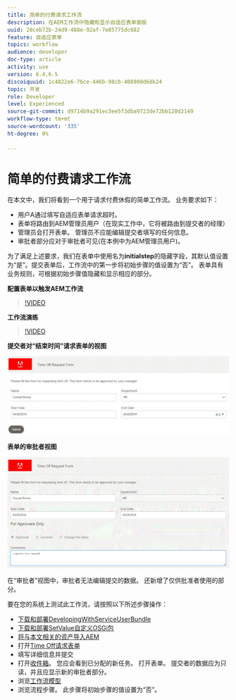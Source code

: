 ```yaml
---
title: 简单的付费请求工作流
description: 在AEM工作流中隐藏和显示自适应表单面板
uuid: 28ceb72b-24d9-488e-92af-7e85775dc682
feature: 自适应表单
topics: workflow
audience: developer
doc-type: article
activity: use
version: 6.4,6.5
discoiquuid: 1c4822e6-76ce-446b-98cb-408900d68b24
topic: 开发
role: Developer
level: Experienced
source-git-commit: d9714b9a291ec3ee5f3dba9723de72bb120d2149
workflow-type: tm+mt
source-wordcount: '335'
ht-degree: 0%

---
```



# 简单的付费请求工作流

在本文中，我们将看到一个用于请求付费休假的简单工作流。 业务要求如下：

* 用户A通过填写自适应表单请求超时。
* 表单将路由到AEM管理员用户（在现实工作中，它将被路由到提交者的经理）
* 管理员会打开表单。 管理员不应能编辑提交者填写的任何信息。
* 审批者部分应对于审批者可见(在本例中为AEM管理员用户)。

为了满足上述要求，我们在表单中使用名为&#x200B;**initialstep**&#x200B;的隐藏字段，其默认值设置为“是”。提交表单后，工作流中的第一步将初始步骤的值设置为“否”。 表单具有业务规则，可根据初始步骤值隐藏和显示相应的部分。

**配置表单以触发AEM工作流**

>[!VIDEO](https://video.tv.adobe.com/v/28406?quality=9&learn=on)

**工作流演练**

>[!VIDEO](https://video.tv.adobe.com/v/28407?quality=9&learn=on)

**提交者对“结束时间”请求表单的视图**

![初始步骤](assets/initialstep.gif)

**表单的审批者视图**

![approverview](assets/approversview.gif)

在“审批者”视图中，审批者无法编辑提交的数据。 还新增了仅供批准者使用的部分。

要在您的系统上测试此工作流，请按照以下所述步骤操作：
* [下载和部署DevelopingWithServiceUserBundle](/help/forms/assets/common-osgi-bundles/DevelopingWithServiceUser.jar)
* [下载和部署SetValue自定义OSGi包](/help/forms/assets/common-osgi-bundles/SetValueApp.core-1.0-SNAPSHOT.jar)
* [将与本文相关的资产导入AEM](assets/helpxworkflow.zip)
* 打开[Time Off请求表单](http://localhost:4502/content/dam/formsanddocuments/helpx/timeoffrequestform/jcr:content?wcmmode=disabled)
* 填写详细信息并提交
* 打开[收件箱](http://localhost:4502/mnt/overlay/cq/inbox/content/inbox.html)。 您应会看到已分配的新任务。 打开表单。 提交者的数据应为只读，并且应显示新的审批者部分。
* 浏览[工作流模型](http://localhost:4502/editor.html/conf/global/settings/workflow/models/helpxworkflow.html)
* 浏览流程步骤。 此步骤将初始步骤的值设置为“否”。
